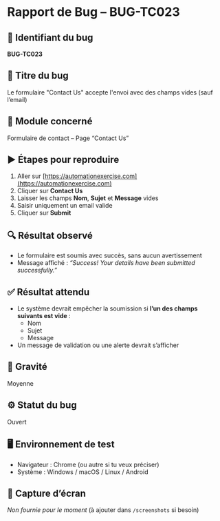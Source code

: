 # Rapport de Bug – BUG-TC023

## 🐞 Identifiant du bug
**BUG-TC023**

## 🧪 Titre du bug
Le formulaire "Contact Us" accepte l'envoi avec des champs vides (sauf l’email)

## 📌 Module concerné
Formulaire de contact – Page “Contact Us”

## ▶️ Étapes pour reproduire
1. Aller sur [https://automationexercise.com](https://automationexercise.com)  
2. Cliquer sur **Contact Us**  
3. Laisser les champs **Nom**, **Sujet** et **Message** vides  
4. Saisir uniquement un email valide  
5. Cliquer sur **Submit**

## 🔍 Résultat observé
- Le formulaire est soumis avec succès, sans aucun avertissement
- Message affiché : *“Success! Your details have been submitted successfully.”*

## ✅ Résultat attendu
- Le système devrait empêcher la soumission si **l’un des champs suivants est vide** :  
  - Nom  
  - Sujet  
  - Message  
- Un message de validation ou une alerte devrait s’afficher

## 📎 Gravité
Moyenne

## ⚙️ Statut du bug
Ouvert

## 🖥️ Environnement de test
- Navigateur : Chrome (ou autre si tu veux préciser)
- Système : Windows / macOS / Linux / Android

## 📸 Capture d’écran
_Non fournie pour le moment_ (à ajouter dans `/screenshots` si besoin)
